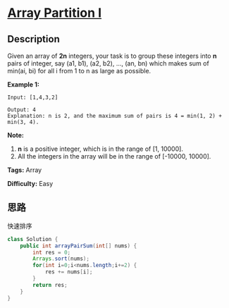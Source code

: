 # [Array Partition I][title]

## Description

Given an array of **2n** integers, your task is to group these integers into **n** pairs of integer, say (a1, b1), (a2, b2), ..., (an, bn) which makes sum of min(ai, bi) for all i from 1 to n as large as possible.

**Example 1:**

```
Input: [1,4,3,2]

Output: 4
Explanation: n is 2, and the maximum sum of pairs is 4 = min(1, 2) + min(3, 4).
```

**Note:**

1. **n** is a positive integer, which is in the range of [1, 10000].
2. All the integers in the array will be in the range of [-10000, 10000].

**Tags:** Array

**Difficulty:** Easy

## 思路

快速排序

``` java
class Solution {
    public int arrayPairSum(int[] nums) {
        int res = 0;
        Arrays.sort(nums);
        for(int i=0;i<nums.length;i+=2) {
            res += nums[i];
        }
        return res;
    }
}
```

[title]: https://leetcode.com/problems/array-partition-i

